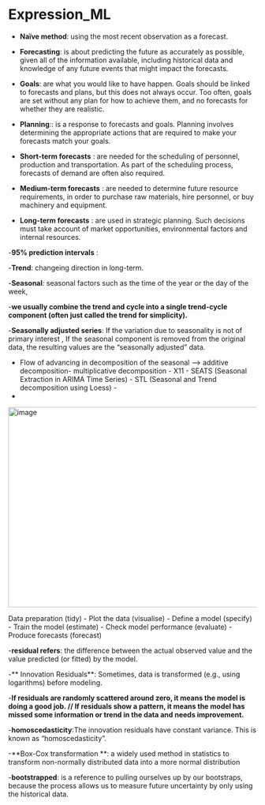 # Expression_ML
- **Naïve method**: using the most recent observation as a forecast. 

- **Forecasting**: is about predicting the future as accurately as possible, given all of the information available, including historical data and knowledge of any future events that might impact the forecasts.

- **Goals**: are what you would like to have happen. Goals should be linked to forecasts and plans, but this does not always occur. Too often, goals are set without any plan for how to achieve them, and no forecasts for whether they are realistic.

- **Planning**:: is a response to forecasts and goals. Planning involves determining the appropriate actions that are required to make your forecasts match your goals.

- **Short-term forecasts** : are needed for the scheduling of personnel, production and transportation. As part of the scheduling process, forecasts of demand are often also required.
  
- **Medium-term forecasts** : are needed to determine future resource requirements, in order to purchase raw materials, hire personnel, or buy machinery and equipment.

- **Long-term forecasts** : are used in strategic planning. Such decisions must take account of market opportunities, environmental factors and internal resources.  

-**95% prediction intervals** : 

-**Trend**: changeing direction in long-term.

-**Seasonal**: seasonal factors such as the time of the year or the day of the week, 

-**we usually combine the trend and cycle into a single trend-cycle component (often just called the trend for simplicity).**

-**Seasonally adjusted series**: If the variation due to seasonality is not of primary interest , If the seasonal component is removed from the original data, the resulting values are the “seasonally adjusted” data.

- Flow of advancing in decomposition of the seasonal -->  additive decomposition- multiplicative decomposition - X11 - SEATS (Seasonal Extraction in ARIMA Time Series) - STL (Seasonal and Trend decomposition using Loess) -
-  
<img width="1090" height="406" alt="image" src="https://github.com/user-attachments/assets/e96be64a-7572-462c-981f-848306ff33cf" />

Data preparation (tidy) - Plot the data (visualise) - Define a model (specify) - Train the model (estimate) - Check model performance (evaluate) - Produce forecasts (forecast)

-**residual refers**: the difference between the actual observed value and the value predicted (or fitted) by the model.

-** Innovation Residuals**: Sometimes, data is transformed (e.g., using logarithms) before modeling.

-**If residuals are randomly scattered around zero, it means the model is doing a good job. // If residuals show a pattern, it means the model has missed some information or trend in the data and needs improvement.**

-**homoscedasticity**:The innovation residuals have constant variance. This is known as “homoscedasticity”.

-**Box-Cox transformation **: a widely used method in statistics to transform non-normally distributed data into a more normal distribution

-**bootstrapped**: is a reference to pulling ourselves up by our bootstraps, because the process allows us to measure future uncertainty by only using the historical data.

